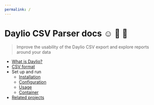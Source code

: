```yaml
---
permalink: /
---
```


# Daylio CSV Parser docs ☺️ 📆 🐍
> Improve the usability of the Daylio CSV export and explore reports around your data

- [What is Daylio?](what-is-daylio.md)
- [CSV format](csv-format.md)
- Set up and run
    - [Installation](installation.md)
    - [Configuration](configuration.md)
    - [Usage](usage.md)
    - [Container](container.md)
- [Related projects](related-projects.md)
